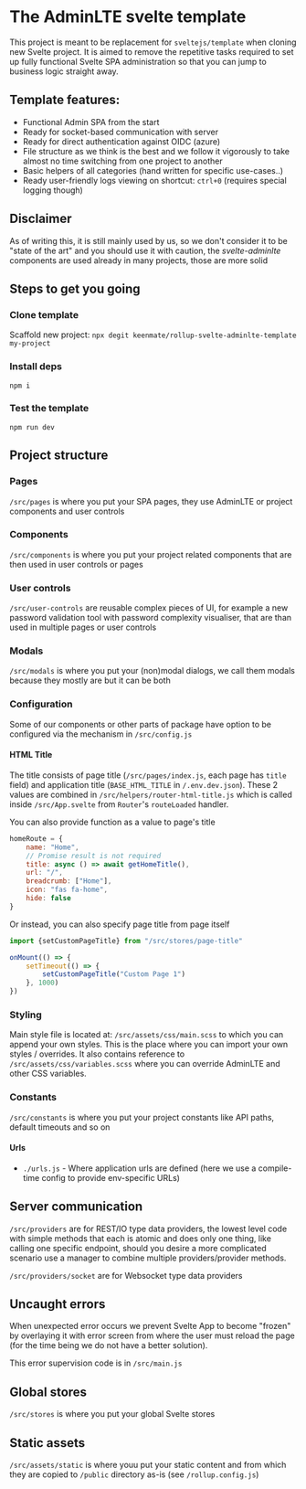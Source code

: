 # The AdminLTE svelte template

This project is meant to be replacement for `sveltejs/template` when cloning new Svelte project. It is aimed to remove the repetitive tasks required to set up
fully functional Svelte SPA administration so that you can jump to business logic straight away.

## Template features:

- Functional Admin SPA from the start
- Ready for socket-based communication with server
- Ready for direct authentication against OIDC (azure)
- File structure as we think is the best and we follow it vigorously to take almost no time switching from one project to another
- Basic helpers of all categories (hand written for specific use-cases..)
- Ready user-friendly logs viewing on shortcut: `ctrl+0` (requires special logging though)

## Disclaimer

As of writing this, it is still mainly used by us, so we don't consider it to be "state of the art" and you should use it with caution, the _svelte-adminlte_
components are used already in many projects, those are more solid

## Steps to get you going

### Clone template

Scaffold new project: `npx degit keenmate/rollup-svelte-adminlte-template my-project`

### Install deps

`npm i`

### Test the template

`npm run dev`

## Project structure

### Pages

`/src/pages` is where you put your SPA pages, they use AdminLTE or project components and user controls

### Components

`/src/components` is where you put your project related components that are then used in user controls or pages

### User controls

`/src/user-controls` are reusable complex pieces of UI, for example a new password validation tool with password complexity visualiser, that are than used in
multiple pages or user controls

### Modals

`/src/modals` is where you put your (non)modal dialogs, we call them modals because they mostly are but it can be both

### Configuration

Some of our components or other parts of package have option to be configured via the mechanism in `/src/config.js`

#### HTML Title

The title consists of page title (`/src/pages/index.js`, each page has `title` field) and application title (`BASE_HTML_TITLE` in `/.env.dev.json`). These 2
values are combined in `/src/helpers/router-html-title.js` which is called inside `/src/App.svelte` from `Router`'s `routeLoaded` handler.

You can also provide function as a value to page's title

```js
homeRoute = {
    name: "Home",
    // Promise result is not required
    title: async () => await getHomeTitle(),
    url: "/",
    breadcrumb: ["Home"],
    icon: "fas fa-home",
    hide: false
}
```

Or instead, you can also specify page title from page itself
```js
import {setCustomPageTitle} from "/src/stores/page-title"

onMount(() => {
    setTimeout(() => {
        setCustomPageTitle("Custom Page 1")
    }, 1000)
})
```

### Styling

Main style file is located at: `/src/assets/css/main.scss` to which you can append your own styles. This is the place where you can import your own styles /
overrides. It also contains reference to `/src/assets/css/variables.scss` where you can override AdminLTE and other CSS variables.

### Constants

`/src/constants` is where you put your project constants like API paths, default timeouts and so on

#### Urls

- `./urls.js` - Where application urls are defined (here we use a compile-time config to provide env-specific URLs)

## Server communication

`/src/providers` are for REST/IO type data providers, the lowest level code with simple methods that each is atomic and does only one thing, like calling one
specific endpoint, should you desire a more complicated scenario use a manager to combine multiple providers/provider methods.

`/src/providers/socket` are for Websocket type data providers

## Uncaught errors

When unexpected error occurs we prevent Svelte App to become "frozen" by overlaying it with error screen from where the user must reload the page (for the time
being we do not have a better solution).

This error supervision code is in `/src/main.js`

## Global stores

`/src/stores` is where you put your global Svelte stores

## Static assets

`/src/assets/static` is where youu put your static content and from which they are copied to `/public` directory as-is (see `/rollup.config.js`)
